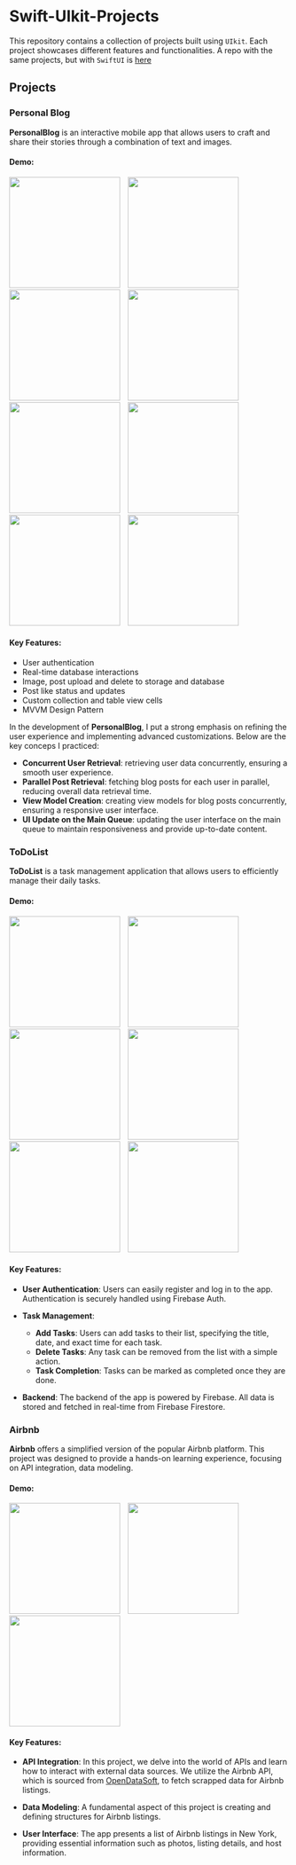 # Swift-UIkit-Projects

This repository contains a collection of projects built using `UIkit`. Each project showcases different features and functionalities. A repo with the same projects, but with `SwiftUI` is [here](https://github.com/hyonbokan/SwiftUI-projects)

## Projects

### Personal Blog
**PersonalBlog** is an interactive mobile app that allows users to craft and share their stories through a combination of text and images.

#### Demo:

<p float="left">
  <img src="Project_img/PersonalBlog/1.png" width="200" style="margin-right: 10px;" />
  <img src="Project_img/PersonalBlog/2.png" width="200" style="margin-right: 10px;" />
  <img src="Project_img/PersonalBlog/3.png" width="200" style="margin-right: 10px;" /> 
  <img src="Project_img/PersonalBlog/4.png"width="200" style="margin-right: 10px;" />
  <img src="Project_img/PersonalBlog/5.png" width="200" style="margin-right: 10px;" />
  <img src="Project_img/PersonalBlog/6.png" width="200" style="margin-right: 10px;" />
  <img src="Project_img/PersonalBlog/7.png" width="200" style="margin-right: 10px;" />
  <img src="Project_img/PersonalBlog/demovideo.gif" width="200" style="margin-right: 10px;" />
</p>

#### Key Features:

- User authentication
- Real-time database interactions
- Image, post upload and delete to storage and database
- Post like status and updates
- Custom collection and table view cells
- MVVM Design Pattern

In the development of **PersonalBlog**, I put a strong emphasis on refining the user experience and implementing advanced customizations. Below are the key conceps I practiced: 
- **Concurrent User Retrieval**: retrieving user data concurrently, ensuring a smooth user experience.
- **Parallel Post Retrieval**: fetching blog posts for each user in parallel, reducing overall data retrieval time.
- **View Model Creation**: creating view models for blog posts concurrently, ensuring a responsive user interface.
- **UI Update on the Main Queue**: updating the user interface on the main queue to maintain responsiveness and provide up-to-date content.

### ToDoList

**ToDoList** is a task management application that allows users to efficiently manage their daily tasks. 

#### Demo:

<p float="left">
  <img src="Project_img/ToDoList/1.png" width="200" style="margin-right: 10px;" />
  <img src="Project_img/ToDoList/2.png" width="200" style="margin-right: 10px;" />
  <img src="Project_img/ToDoList/3.png" width="200" style="margin-right: 10px;" /> 
  <img src="Project_img/ToDoList/4.png"width="200" style="margin-right: 10px;" />
  <img src="Project_img/ToDoList/5.png" width="200" style="margin-right: 10px;" />
  <img src="Project_img/ToDoList/demo.gif" width="200" style="margin-right: 10px;" />
</p>

#### Key Features:

- **User Authentication**: Users can easily register and log in to the app. Authentication is securely handled using Firebase Auth.
  
- **Task Management**: 
  - **Add Tasks**: Users can add tasks to their list, specifying the title, date, and exact time for each task.
  - **Delete Tasks**: Any task can be removed from the list with a simple action.
  - **Task Completion**: Tasks can be marked as completed once they are done.
  
- **Backend**: The backend of the app is powered by Firebase. All data is stored and fetched in real-time from Firebase Firestore.

### Airbnb

**Airbnb** offers a simplified version of the popular Airbnb platform. This project was designed to provide a hands-on learning experience, focusing on API integration, data modeling.

#### Demo:
<p float="left">
  <img src="Project_img/Airbnb/1.png" width="200" style="margin-right: 10px;" />
  <img src="Project_img/Airbnb/2.png" width="200" style="margin-right: 10px;" />
  <img src="Project_img/Airbnb/3.png" width="200" style="margin-right: 10px;" /> 
</p>

#### Key Features:

- **API Integration**: In this project, we delve into the world of APIs and learn how to interact with external data sources. We utilize the Airbnb API, which is sourced from [OpenDataSoft](https://public.opendatasoft.com/explore/dataset/airbnb-listings/table/?disjunctive.host_verifications&disjunctive.amenities&disjunctive.features), to fetch scrapped data for Airbnb listings.

- **Data Modeling**: A fundamental aspect of this project is creating and defining structures for Airbnb listings.

- **User Interface**: The app presents a list of Airbnb listings in New York, providing essential information such as photos, listing details, and host information.